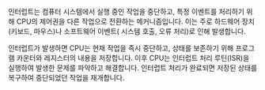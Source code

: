 인터럽트는 컴퓨터 시스템에서 실행 중인 작업을 중단하고, 특정 이벤트를 처리하기 위해 CPU의 제어권을 다른 작업으로 전환하는 메커니즘입니다. 이는 주로 하드웨어 장치(키보드, 마우스)나 소프트웨어 이벤트( 시스템 호출, 오류 처리)로 인해 발생합니다.

인터럽트가 발생하면 CPU는 현재 작업을 즉시 중단하고, 상태를 보존하기 위해 프로그램 카운터와 레지스터의 내용을 저장합니다. 이후 CPU는 인터럽트 처리 루틴(ISR)을 실행하여 발생한 문제를 파악하고 해결합니다. 인터럽트 처리가 완료되면 저장된 상태를 복구하여 중단되었던 작업을 재개합니다.
